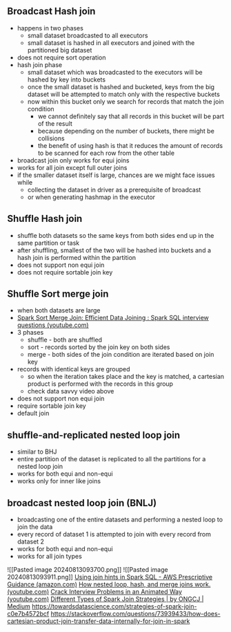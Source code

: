 ## Broadcast Hash join
- happens in two phases
	- small dataset broadcasted to all executors
	- small dataset is hashed in all executors and joined with the partitioned big dataset
- does not require sort operation
- hash join phase
	- small dataset which was broadcasted to the executors will be hashed by key into buckets 
	- once the small dataset is hashed and bucketed, keys from the big dataset will be attempted to match only with the respective buckets
	- now within this bucket only we search for records that match the join condition
		- we cannot definitely say that all records in this bucket will be part of the result
		- because depending on the number of buckets, there might be collisions
		- the benefit of using hash is that it reduces the amount of records to be scanned for each row from the other table
- broadcast join only works for equi joins
- works for all join except full outer joins
- if the smaller dataset itself is large, chances are we might face issues while
	- collecting the dataset in driver as a prerequisite of broadcast
	- or when generating hashmap in the executor


## Shuffle Hash join
- shuffle both datasets so the same keys from both sides end up in the same partition or task
- after shuffling, smallest of the two will be hashed into buckets and a hash join is performed within the partition
- does not support non equi join
- does not require sortable join key

## Shuffle Sort merge join
- when both datasets are large
- [Spark Sort Merge Join: Efficient Data Joining : Spark SQL interview questions (youtube.com)](https://www.youtube.com/watch?v=5d9JuBX7kVA&t=21s)
- 3 phases
	- shuffle - both are shuffled
	- sort - records sorted by the join key on both sides
	- merge - both sides of the join condition are iterated based on join key
- records with identical keys are grouped
	- so when the iteration takes place and the key is matched, a cartesian product is performed with the records in this group
	- check data savvy video above
- does not support non equi join
- require sortable join key
- default join

## shuffle-and-replicated nested loop join
- similar to BHJ
- entire partition of the dataset is replicated to all the partitions for a nested loop join
- works for both equi and non-equi
- works only for inner like joins

## broadcast nested loop join (BNLJ)
- broadcasting one of the entire datasets and performing a nested loop to join the data
- every record of dataset 1 is attempted to join with every record from dataset 2
- works for both equi and non-equi
- works for all join types

![[Pasted image 20240813093700.png]]
![[Pasted image 20240813093911.png]]
[Using join hints in Spark SQL - AWS Prescriptive Guidance (amazon.com)](https://docs.aws.amazon.com/prescriptive-guidance/latest/spark-tuning-glue-emr/using-join-hints-in-spark-sql.html#:~:text=The%20Shuffle%20Hash%20join%2C%20as,is%20performed%20within%20the%20partition.)
[How nested loop, hash, and merge joins work. (youtube.com)](https://www.youtube.com/watch?v=-htbah3eCYg)
[Crack Interview Problems in an Animated Way (youtube.com)](https://www.youtube.com/watch?v=pJWCwfv983Q&t=23s)
[Different Types of Spark Join Strategies | by ONGCJ | Medium](https://medium.com/@ongchengjie/different-types-of-spark-join-strategies-997671fbf6b0)
https://towardsdatascience.com/strategies-of-spark-join-c0e7b4572bcf
https://stackoverflow.com/questions/73939433/how-does-cartesian-product-join-transfer-data-internally-for-join-in-spark